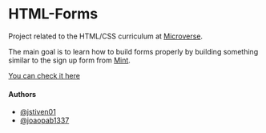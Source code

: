 # HTML-Forms

Project related to the HTML/CSS curriculum at [Microverse](https://microverse.org/).

The main goal is to learn how to build forms properly by building something similar to the sign up form from [Mint](https://www.mint.com/).

[You can check it here](https://jstiven01.github.io/HTML-Forms/index.html)

#### Authors

* [@jstiven01](https://github.com/jstiven01/)
* [@joaopab1337](https://github.com/joaopab1337/)
